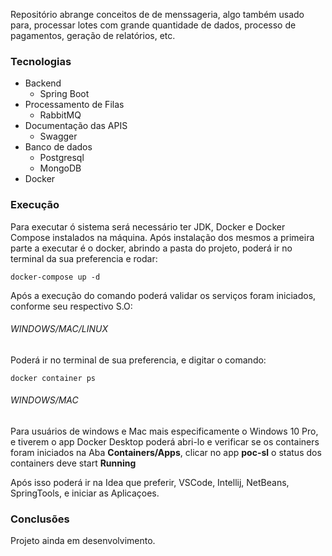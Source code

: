
Repositório abrange conceitos de de menssageria, algo também usado para,
processar lotes com grande quantidade de dados, processo de pagamentos,
geração de relatórios, etc.

### Tecnologias
* Backend
  * Spring Boot
* Processamento de Filas
  * RabbitMQ
* Documentação das APIS
  * Swagger
* Banco de dados
  * Postgresql
  * MongoDB
* Docker

### Execução
Para executar ó sistema será necessário ter JDK, Docker e Docker Compose instalados na máquina.
Após instalação dos mesmos a primeira parte a executar é o docker, abrindo a pasta do projeto,
poderá ir no terminal da sua preferencia e rodar:

```
docker-compose up -d
```

Após a execução do comando poderá validar os serviços foram iniciados, conforme seu respectivo S.O:

###### WINDOWS/MAC/LINUX
Poderá ir no terminal de sua preferencia, e digitar o comando:
 ```
 docker container ps
 ```
 
 ###### WINDOWS/MAC
 Para usuários de windows e Mac mais especificamente o Windows 10 Pro, e tiverem o app Docker Desktop poderá abri-lo e verificar se os containers foram iniciados na Aba **Containers/Apps**, clicar no app **poc-sl** o status dos containers deve start **Running**
  
 
Após isso poderá ir na Idea que preferir, VSCode, Intellij, NetBeans, SpringTools, e iniciar as Aplicaçoes.

### Conclusões
Projeto ainda em desenvolvimento.
